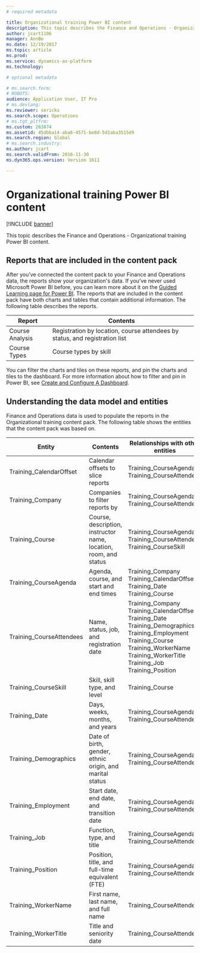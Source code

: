 ```yaml
---
# required metadata

title: Organizational training Power BI content
description: This topic describes the Finance and Operations - Organizational training Power BI content. 
author: jcart1106
manager: AnnBe
ms.date: 12/19/2017
ms.topic: article
ms.prod: 
ms.service: dynamics-ax-platform
ms.technology: 

# optional metadata

# ms.search.form: 
# ROBOTS: 
audience: Application User, IT Pro
# ms.devlang: 
ms.reviewer: sericks
ms.search.scope: Operations
# ms.tgt_pltfrm: 
ms.custom: 263874
ms.assetid: 45dbba14-aba6-4571-be0d-5d1aba3515d9
ms.search.region: Global
# ms.search.industry: 
ms.author: jcart
ms.search.validFrom: 2016-11-30
ms.dyn365.ops.version: Version 1611

---
```


# Organizational training Power BI content

[!INCLUDE [banner](../includes/banner.md)]

This topic describes the Finance and Operations - Organizational training Power BI content. 

## Reports that are included in the content pack
After you’ve connected the content pack to your Finance and Operations data, the reports show your organization's data. If you’ve never used Microsoft Power BI before, you can learn more about it on the [Guided Learning page for Power BI](https://powerbi.microsoft.com/en-us/guided-learning/?WT.mc_id=PBIService_GetData). The reports that are included in the content pack have both charts and tables that contain additional information. The following table describes the reports.

| Report          | Contents                                                                    |
|-----------------|-----------------------------------------------------------------------------|
| Course Analysis | Registration by location, course attendees by status, and registration list |
| Course Types    | Course types by skill                                                       |

You can filter the charts and tiles on these reports, and pin the charts and tiles to the dashboard. For more information about how to filter and pin in Power BI, see [Create and Configure A Dashboard](https://powerbi.microsoft.com/en-us/guided-learning/powerbi-learning-4-2-create-configure-dashboards).

## Understanding the data model and entities
Finance and Operations data is used to populate the reports in the Organizational training content pack. The following table shows the entities that the content pack was based on.

| Entity                    | Contents                                                         | Relationships with other entities                                                                                                                                                                  |
|---------------------------|------------------------------------------------------------------|----------------------------------------------------------------------------------------------------------------------------------------------------------------------------------------------------|
| Training\_CalendarOffset  | Calendar offsets to slice reports                                | Training\_CourseAgenda Training\_CourseAttendees                                                                                                                                                   |
| Training\_Company         | Companies to filter reports by                                   | Training\_CourseAgenda Training\_CourseAttendees                                                                                                                                                   |
| Training\_Course          | Course, description, instructor name, location, room, and status | Training\_CourseAgenda Training\_CourseAttendees Training\_CourseSkill                                                                                                                             |
| Training\_CourseAgenda    | Agenda, course, and start and end times                          | Training\_Company Training\_CalendarOffset Training\_Date Training\_Course                                                                                                                         |
| Training\_CourseAttendees | Name, status, job, and registration date                         | Training\_Company Training\_CalendarOffset Training\_Date Training\_Demographics Training\_Employment Training\_Course Training\_WorkerName Training\_WorkerTitle Training\_Job Training\_Position |
| Training\_CourseSkill     | Skill, skill type, and level                                     | Training\_Course                                                                                                                                                                                   |
| Training\_Date            | Days, weeks, months, and years                                   | Training\_CourseAgenda Training\_CourseAttendees                                                                                                                                                   |
| Training\_Demographics    | Date of birth, gender, ethnic origin, and marital status         | Training\_CourseAgenda Training\_CourseAttendees                                                                                                                                                   |
| Training\_Employment      | Start date, end date, and transition date                        | Training\_CourseAgenda Training\_CourseAttendees                                                                                                                                                   |
| Training\_Job             | Function, type, and title                                        | Training\_CourseAgenda Training\_CourseAttendees                                                                                                                                                   |
| Training\_Position        | Position, title, and full-time equivalent (FTE)                  | Training\_CourseAgenda Training\_CourseAttendees                                                                                                                                                   |
| Training\_WorkerName      | First name, last name, and full name                             | Training\_CourseAttendees                                                                                                                                                                          |
| Training\_WorkerTitle     | Title and seniority date                                         | Training\_CourseAttendees                                                                                                                                                                          |




